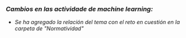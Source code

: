 ### *Cambios en las actividade de machine learning:*
- *Se ha agregado la relación del tema con el reto en cuestión en la carpeta de "Normatividad"*